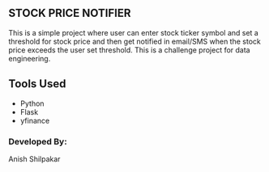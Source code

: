 ## STOCK PRICE NOTIFIER
This is a simple project where user can enter stock ticker symbol and set a threshold for stock price and then get notified in email/SMS when the stock price exceeds the user set threshold. This is a challenge project for data engineering.

## Tools Used
- Python
- Flask
- yfinance

### Developed By:
Anish Shilpakar